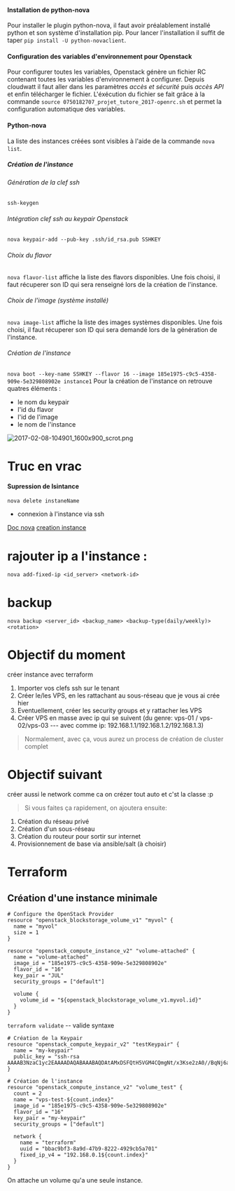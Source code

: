 #### Installation de python-nova
Pour installer le plugin python-nova, il faut avoir préalablement installé python et son système d'installation pip. Pour lancer l'installation il suffit de taper `pip install -U python-novaclient`.

#### Configuration des variables d'environnement pour Openstack

Pour configurer toutes les variables, Openstack génère un fichier RC contenant toutes les variables d'environnement à configurer.
Depuis cloudwatt il faut aller dans les paramètres *accès et sécurité* puis *accès API* et enfin télécharger le fichier.
L'éxécution du fichier se fait grâce à la commande `source 0750182707_projet_tutore_2017-openrc.sh` et permet la configuration automatique des variables.

#### Python-nova

La liste des instances créées sont visibles à l'aide de la commande `nova list`.

##### Création de l'instance
###### Génération de la clef ssh

`ssh-keygen`

###### Intégration clef ssh au keypair Openstack

`nova keypair-add --pub-key .ssh/id_rsa.pub SSHKEY`

###### Choix du flavor

`nova flavor-list` affiche la liste des flavors disponibles. Une fois choisi, il faut récuperer son ID qui sera renseigné lors de la création de l'instance.

###### Choix de l'image (système installé)

`nova image-list` affiche la liste des images systèmes disponibles. Une fois choisi,
 il faut récuperer son ID qui sera demandé lors de la génération de l'instance.

###### Création de l'instance

`nova boot --key-name SSHKEY --flavor 16 --image 185e1975-c9c5-4358-909e-5e329808902e instance1`
Pour la création de l'instance on retrouve quatres éléments :
- le nom du keypair 
- l'id du flavor
- l'id de l'image
- le nom de l'instance

![2017-02-08-104901_1600x900_scrot.png](/home/ypsilik/Images/2017-02-08-104901_1600x900_scrot.png)

# Truc en vrac
#### Supression de lsintance

`nova delete instaneName`

- connexion à l'instance via ssh

[Doc nova](http://docs.openstack.org/cli-reference/nova.html)
[creation instance](https://www.ovh.com/fr/g1935.debuter_avec_lapi_nova[](http://))

# rajouter ip a l'instance : 
`nova add-fixed-ip <id_server> <network-id>`

# backup
`nova backup <server_id> <backup_name> <backup-type(daily/weekly)> <rotation>`



# Objectif du moment
créer instance avec terraform
1. Importer vos clefs ssh sur le tenant
2. Créer le/les VPS, en les rattachant au sous-réseau que je vous ai crée hier
3. Eventuellement, créer les security groups et y rattacher les VPS
4. Créer VPS en masse avec ip qui se suivent (du genre: vps-01 / vps-02/vps-03 --- avec comme ip: 192.168.1.1/192.168.1.2/192.168.1.3)
> Normalement, avec ça, vous aurez un process de création de cluster complet

# Objectif suivant
créer aussi le network comme ca on crézer tout auto et c'st la classe :p
> Si vous faites ça rapidement, on ajoutera ensuite:
1. Création du réseau privé
2. Création d'un sous-réseau
3. Création du routeur pour sortir sur internet
4. Provisionnement de base via ansible/salt (à choisir)


# Terraform

## Création d'une instance minimale
```language
# Configure the OpenStack Provider
resource "openstack_blockstorage_volume_v1" "myvol" {
  name = "myvol"
  size = 1
}

resource "openstack_compute_instance_v2" "volume-attached" {
  name = "volume-attached"
  image_id = "185e1975-c9c5-4358-909e-5e329808902e"
  flavor_id = "16"
  key_pair = "JUL"
  security_groups = ["default"]

  volume {
    volume_id = "${openstack_blockstorage_volume_v1.myvol.id}"
  }
}
```

`terraform validate` -- valide syntaxe

```language
# Création de la Keypair
resource "openstack_compute_keypair_v2" "testKeypair" {
  name = "my-keypair"
  public_key = "ssh-rsa AAAAB3NzaC1yc2EAAAADAQABAAABAQDAtAMxDSFQtH5VGM4CQmgNt/x3Kse2zA0//BqNj6aKZLBdxQdd0yuqkMwvNWFi47dESRWRoNzukFS7dFW1VWGxJnj/hkZJnB7pSxOG/PGLw8tcwFThjkTivk0J0cTUT5vF7dQmuUANBHMRFki/8lWmLIlKTGjHQM/KnaiwHJbUNa4PsrXNweg7fVl1zRLMXGGL+fUCgrVKqeymqoGdjRBK1NQvRAvZkgOC9YM71ZLRqiiOp2awdkEcQXCvG7F6gf98y67pMEZRg0P7XK81zis/f9CD3HPTCSG67oPDGjdaap+JhQhP+KTEfZ9gmLdbENoL5ffDKIOM+68PH8Wpj1C3"
}

# Création de l'instance
resource "openstack_compute_instance_v2" "volume_test" {
  count = 2 
  name = "vps-test-${count.index}"
  image_id = "185e1975-c9c5-4358-909e-5e329808902e"
  flavor_id = "16"
  key_pair = "my-keypair"
  security_groups = ["default"]

  network {
    name = "terraform"
    uuid = "bbac9bf3-8a9d-47b9-8222-4929cb5a701"
    fixed_ip_v4 = "192.168.0.1${count.index}"
  }
}
```

On attache un volume qu'a une seule instance.

